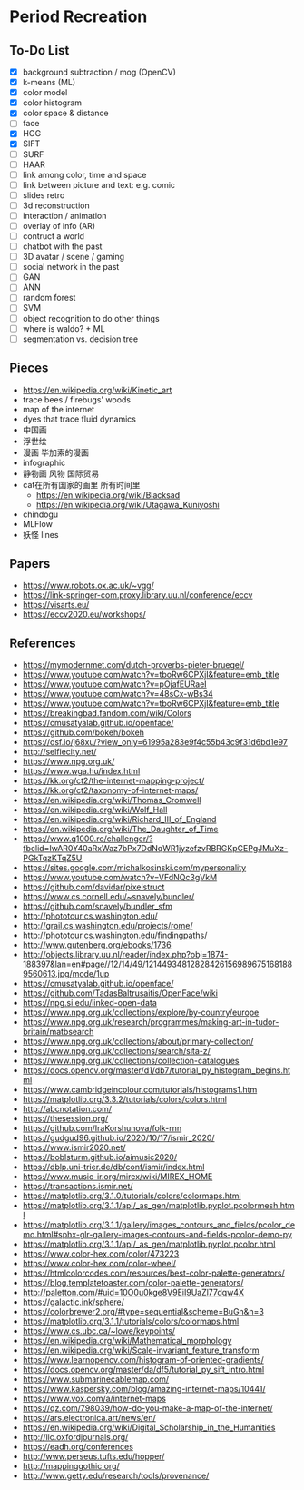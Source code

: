 # Period Recreation

## To-Do List
- [x] background subtraction / mog (OpenCV)
- [x] k-means (ML)
- [x] color model 
- [x] color histogram
- [x] color space & distance
- [ ] face
- [x] HOG
- [x] SIFT
- [ ] SURF
- [ ] HAAR
- [ ] link among color, time and space
- [ ] link between picture and text: e.g. comic
- [ ] slides retro
- [ ] 3d reconstruction
- [ ] interaction / animation
- [ ] overlay of info (AR)
- [ ] contruct a world
- [ ] chatbot with the past
- [ ] 3D avatar / scene / gaming
- [ ] social network in the past
- [ ] GAN
- [ ] ANN
- [ ] random forest
- [ ] SVM
- [ ] object recognition to do other things
- [ ] where is waldo? + ML
- [ ] segmentation vs. decision tree

## Pieces
* https://en.wikipedia.org/wiki/Kinetic_art
* trace bees / firebugs' woods
* map of the internet
* dyes that trace fluid dynamics
* 中国画
* 浮世绘
* 漫画 毕加索的漫画
* infographic
* 静物画 风物 国际贸易
* cat在所有国家的画里 所有时间里
  * https://en.wikipedia.org/wiki/Blacksad
  * https://en.wikipedia.org/wiki/Utagawa_Kuniyoshi
* chindogu
* MLFlow
* 妖怪 lines

## Papers
* https://www.robots.ox.ac.uk/~vgg/
* https://link-springer-com.proxy.library.uu.nl/conference/eccv
* https://visarts.eu/
* https://eccv2020.eu/workshops/

## References
* https://mymodernmet.com/dutch-proverbs-pieter-bruegel/
* https://www.youtube.com/watch?v=tboRw6CPXjI&feature=emb_title
* https://www.youtube.com/watch?v=pOjafEURaeI
* https://www.youtube.com/watch?v=48sCx-wBs34
* https://www.youtube.com/watch?v=tboRw6CPXjI&feature=emb_title
* https://breakingbad.fandom.com/wiki/Colors
* https://cmusatyalab.github.io/openface/
* https://github.com/bokeh/bokeh
* https://osf.io/j68xu/?view_only=61995a283e9f4c55b43c9f31d6bd1e97
* http://selfiecity.net/
* https://www.npg.org.uk/
* https://www.wga.hu/index.html
* https://kk.org/ct2/the-internet-mapping-project/
* https://kk.org/ct2/taxonomy-of-internet-maps/
* https://en.wikipedia.org/wiki/Thomas_Cromwell
* https://en.wikipedia.org/wiki/Wolf_Hall
* https://en.wikipedia.org/wiki/Richard_III_of_England
* https://en.wikipedia.org/wiki/The_Daughter_of_Time
* https://www.q1000.ro/challenger/?fbclid=IwAR0Y40aRxWaz7bPx7DdNqWR1jyzefzvRBRGKpCEPgJMuXz-PGkTqzKTqZ5U
* https://sites.google.com/michalkosinski.com/mypersonality
* https://www.youtube.com/watch?v=VFdNQc3gVkM
* https://github.com/davidar/pixelstruct
* https://www.cs.cornell.edu/~snavely/bundler/
* https://github.com/snavely/bundler_sfm
* http://phototour.cs.washington.edu/
* http://grail.cs.washington.edu/projects/rome/
* http://phototour.cs.washington.edu/findingpaths/
* http://www.gutenberg.org/ebooks/1736
* http://objects.library.uu.nl/reader/index.php?obj=1874-188397&lan=en#page//12/14/49/121449348128284261569896751681889560613.jpg/mode/1up
* https://cmusatyalab.github.io/openface/
* https://github.com/TadasBaltrusaitis/OpenFace/wiki
* https://npg.si.edu/linked-open-data
* https://www.npg.org.uk/collections/explore/by-country/europe
* https://www.npg.org.uk/research/programmes/making-art-in-tudor-britain/matbsearch
* https://www.npg.org.uk/collections/about/primary-collection/
* https://www.npg.org.uk/collections/search/sita-z/
* https://www.npg.org.uk/collections/collection-catalogues
* https://docs.opencv.org/master/d1/db7/tutorial_py_histogram_begins.html
* https://www.cambridgeincolour.com/tutorials/histograms1.htm
* https://matplotlib.org/3.3.2/tutorials/colors/colors.html
* http://abcnotation.com/
* https://thesession.org/
* https://github.com/IraKorshunova/folk-rnn
* https://gudgud96.github.io/2020/10/17/ismir_2020/
* https://www.ismir2020.net/
* https://boblsturm.github.io/aimusic2020/
* https://dblp.uni-trier.de/db/conf/ismir/index.html
* https://www.music-ir.org/mirex/wiki/MIREX_HOME
* https://transactions.ismir.net/
* https://matplotlib.org/3.1.0/tutorials/colors/colormaps.html
* https://matplotlib.org/3.1.1/api/_as_gen/matplotlib.pyplot.pcolormesh.html
* https://matplotlib.org/3.1.1/gallery/images_contours_and_fields/pcolor_demo.html#sphx-glr-gallery-images-contours-and-fields-pcolor-demo-py
* https://matplotlib.org/3.1.1/api/_as_gen/matplotlib.pyplot.pcolor.html
* https://www.color-hex.com/color/473223
* https://www.color-hex.com/color-wheel/
* https://htmlcolorcodes.com/resources/best-color-palette-generators/
* https://blog.templatetoaster.com/color-palette-generators/
* http://paletton.com/#uid=10O0u0kge8V9EiI9UaZl77dqw4X
* https://galactic.ink/sphere/
* https://colorbrewer2.org/#type=sequential&scheme=BuGn&n=3
* https://matplotlib.org/3.1.1/tutorials/colors/colormaps.html
* https://www.cs.ubc.ca/~lowe/keypoints/
* https://en.wikipedia.org/wiki/Mathematical_morphology
* https://en.wikipedia.org/wiki/Scale-invariant_feature_transform
* https://www.learnopencv.com/histogram-of-oriented-gradients/
* https://docs.opencv.org/master/da/df5/tutorial_py_sift_intro.html
* https://www.submarinecablemap.com/
* https://www.kaspersky.com/blog/amazing-internet-maps/10441/
* https://www.vox.com/a/internet-maps
* https://qz.com/798039/how-do-you-make-a-map-of-the-internet/
* https://ars.electronica.art/news/en/
* https://en.wikipedia.org/wiki/Digital_Scholarship_in_the_Humanities
* http://llc.oxfordjournals.org/
* https://eadh.org/conferences
* http://www.perseus.tufts.edu/hopper/
* http://mappinggothic.org/
* http://www.getty.edu/research/tools/provenance/
